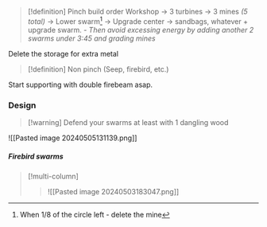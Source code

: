 >[!definition] Pinch build order
>Workshop -> 3 turbines -> 3 mines *(5 total)* -> Lower swarm[^1] -> Upgrade center -> sandbags, whatever + upgrade swarm.
>*- Then avoid excessing energy by adding another 2 swarms under 3:45 and grading mines*

Delete the storage for extra metal
>[!definition] Non pinch (Seep, firebird, etc.)
>

[^1]: When 1/8 of the circle left - delete the mine

Start supporting with double firebeam asap.
### Design
>[!warning] Defend your swarms at least with 1 dangling wood

![[Pasted image 20240505131139.png]]
##### Firebird swarms
>[!multi-column]
>>
>
>>![[Pasted image 20240503183047.png]]